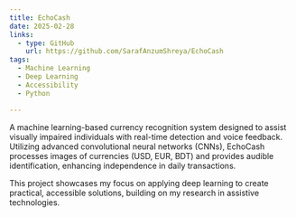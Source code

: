```yaml
---
title: EchoCash
date: 2025-02-28
links:
  - type: GitHub
    url: https://github.com/SarafAnzumShreya/EchoCash
tags:
  - Machine Learning
  - Deep Learning
  - Accessibility
  - Python

---
```


A machine learning-based currency recognition system designed to assist visually impaired individuals with real-time detection and voice feedback. Utilizing advanced convolutional neural networks (CNNs), EchoCash processes images of currencies (USD, EUR, BDT) and provides audible identification, enhancing independence in daily transactions.

<!--more-->

This project showcases my focus on applying deep learning to create practical, accessible solutions, building on my research in assistive technologies.